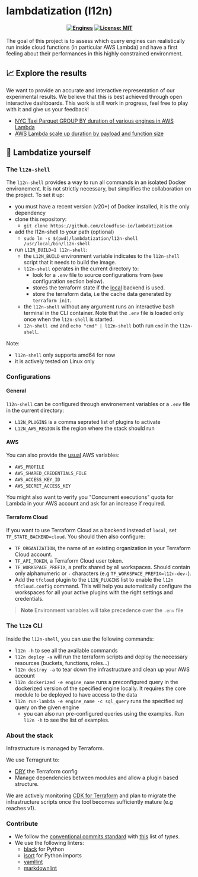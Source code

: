 # lambdatization (l12n)

<h4 align="center">

[![Engines](https://github.com/cloudfuse-io/lambdatization/actions/workflows/engines.yaml/badge.svg?branch=main)](https://github.com/cloudfuse-io/lambdatization/actions/workflows/engines.yaml)
[![License: MIT](https://img.shields.io/badge/License-MIT-green.svg)](LICENSE)

</h4>

The goal of this project is to assess which query engines can
realistically run inside cloud functions (in particular AWS
Lambda) and have a first feeling about their performances in
this highly constrained environment.

## :chart_with_upwards_trend: Explore the results

We want to provide an accurate and interactive representation of our
experimental results. We believe that this is best achieved through open
interactive dashboards. This work is still work in progress, feel free to play
with it and give us your feedback!
- [NYC Taxi Parquet GROUP BY duration of various engines in AWS
  Lambda][datastudio-engine-duration]
- [AWS Lambda scale up duration by payload and function size][datastudio-scaling-duration]

[datastudio-engine-duration]: https://datastudio.google.com/reporting/6a2c38d4-3a22-414e-9d17-8c268f1aff51
[datastudio-scaling-duration]: https://datastudio.google.com/reporting/0ffe5983-2dd2-4d53-9644-5154dc980784

## :hammer: Lambdatize yourself

### The `l12n-shell`
The `l12n-shell` provides a way to run all commands in an isolated Docker
environement. It is not strictly necessary, but simplifies the collaboration on
the project. To set it up:

- you must have a recent version (v20+) of Docker installed, it is the only
  dependency
- clone this repository:
  - `git clone https://github.com/cloudfuse-io/lambdatization`
- add the l12n-shell to your path (optional)
  - `sudo ln -s $(pwd)/lambdatization/l12n-shell /usr/local/bin/l12n-shell`
- run `L12N_BUILD=1 l12n-shell`:
  - the `L12N_BUILD` environment variable indicates to the `l12n-shell` script
    that it needs to build the image.
  - `l12n-shell` operates in the current directory to:
    - look for a `.env` file to source configurations from (see configuration
      section below).
    - stores the terraform state if the [local][tf_local_backend_docs] backend
      is used.
    - store the terraform data, i.e the cache data generated by `terraform
      init`.
  - the `l12n-shell` without any argument runs an interactive bash terminal in
    the CLI container. Note that the `.env` file is loaded only once when the
    `l12n-shell` is started.
  - `12n-shell cmd` and `echo "cmd" | l12n-shell` both run `cmd` in the
    `l12n-shell`.

[tf_local_backend_docs]: https://developer.hashicorp.com/terraform/language/settings/backends/local

Note:
- `l12n-shell` only supports amd64 for now
- it is actively tested on Linux only

### Configurations

#### General

`l12n-shell` can be configured through environement variables or a `.env` file
in the current directory:
- `L12N_PLUGINS` is a comma seprated list of plugins to activate
- `L12N_AWS_REGION` is the region where the stack should run

#### AWS

You can also provide the [usual][aws-cli-envvars] AWS variables:
- `AWS_PROFILE`
- `AWS_SHARED_CREDENTIALS_FILE`
- `AWS_ACCESS_KEY_ID`
- `AWS_SECRET_ACCESS_KEY`

You might also want to verify you "Concurrent executions" quota for Lambda in
your AWS account and ask for an increase if required.

[aws-cli-envvars]: https://docs.aws.amazon.com/cli/latest/userguide/cli-configure-envvars.html

#### Terraform Cloud

If you want to use Terraform Cloud as a backend instead of `local`, set
`TF_STATE_BACKEND=cloud`. You should then also configure:
- `TF_ORGANIZATION`, the name of an existing organization in your Terraform
  Cloud account.
- `TF_API_TOKEN`, a Terraform Cloud user token.
- `TF_WORKSPACE_PREFIX`, a prefix shared by all workspaces. Should contain only
  alphanumeric or `-` characters (e.g `TF_WORKSPACE_PREFIX=l12n-dev-`).
- Add the `tfcloud` plugin to the `L12N_PLUGINS` list to enable the `l12n
  tfcloud.config` command. This will help you automatically configure the
  workspaces for all your active plugins with the right settings and
  credentials.

> **Note**
> Environment variables will take precedence over the `.env` file

### The `l12n` CLI

Inside the `l12n-shell`, you can use the following commands:
- `l12n -h` to see all the available commands
- `l12n deploy -a` will run the terraform scripts and deploy the necessary
  resources (buckets, functions, roles...)
- `l12n destroy -a` to tear down the infrastructure and clean up your AWS
  account
- `l12n dockerized -e engine_name` runs a preconfigured query in the dockerized
  version of the specified engine locally. It requires the core module to be
  deployed to have access to the data
- `l12n run-lambda -e engine_name -c sql_query` runs the specified sql query on
  the given engine
  - you can also run pre-configured queries using the examples. Run `l12n -h` to
    see the list of examples.

###  About the stack

Infrastructure is managed by Terraform.

We use Terragrunt to:

- [DRY][wiki-dry] the Terraform config
- Manage dependencies between modules and allow a plugin based structure.

We are actively monitoring [CDK for Terraform][cdktf] and plan to migrate the
infrastructure scripts once the tool becomes sufficiently mature (e.g reaches
v1).

[wiki-dry]: https://en.wikipedia.org/wiki/Don%27t_repeat_yourself
[cdktf]: https://developer.hashicorp.com/terraform/cdktf

### Contribute

- We follow the [conventional commits standard][conventionalcommits-v1] with
  [this][commitizen-list] list of _types_.
- We use the following linters:
  - [black](https://github.com/psf/black) for Python
  - [isort](https://pycqa.github.io/isort/) for Python imports
  - [yamllint](https://yamllint.readthedocs.io/en/stable/)
  - [markdownlint](https://github.com/markdownlint/markdownlint)

[conventionalcommits-v1]: https://www.conventionalcommits.org/en/v1.0.0/
[commitizen-list]: https://github.com/commitizen/conventional-commit-types/blob/master/index.json
